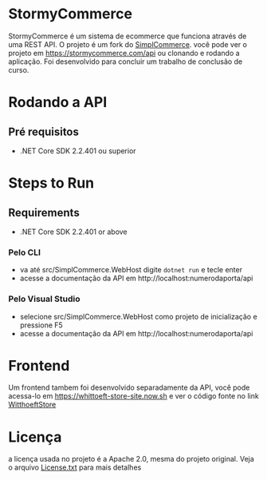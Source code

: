 # StormyCommerce 
StormyCommerce é um sistema de ecommerce que funciona através de uma REST API. O projeto é um fork do [SimplCommerce](http://github.com/simplCommerce/SimplCommerce). você pode ver o projeto em https://stormycommerce.com/api ou clonando e rodando a aplicação. Foi desenvolvido para concluir um trabalho de conclusão de curso. 
# Rodando a API
## Pré requisitos 
- .NET Core SDK 2.2.401 ou superior 
# Steps to Run
## Requirements 
- .NET Core SDK 2.2.401 or above
### Pelo CLI
- va até src/SimplCommerce.WebHost digite ```dotnet run``` e tecle enter
- acesse a documentação da API em http://localhost:numerodaporta/api
### Pelo Visual Studio 
- selecione src/SimplCommerce.WebHost como projeto de inicialização e pressione F5
- acesse a documentação da API em http://localhost:numerodaporta/api
# Frontend
Um frontend tambem foi desenvolvido separadamente da API, você pode acessa-lo em https://whittoeft-store-site.now.sh e ver o código fonte no link [WitthoeftStore](https://github.com/danilexx/whittoeft-store-site) 
# Licença
a licença usada no projeto é a Apache 2.0, mesma do projeto original. Veja o arquivo [License.txt](license.txt) para mais detalhes
